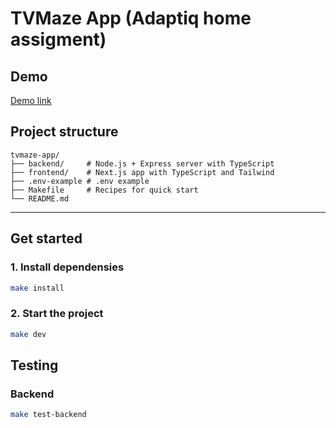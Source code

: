 # TVMaze App (Adaptiq home assigment)

## Demo
[Demo link](https://www.youtube.com/watch?v=HNwcDL_rutg&ab_channel=ArtemSavchenko)

## Project structure

```
tvmaze-app/
├── backend/     # Node.js + Express server with TypeScript
├── frontend/    # Next.js app with TypeScript and Tailwind
├── .env-example # .env example
├── Makefile     # Recipes for quick start
└── README.md
```

---

## Get started

### 1. Install dependensies

```bash
make install
```

### 2. Start the project

```bash
make dev
```

## Testing

### Backend

```bash
make test-backend
```



